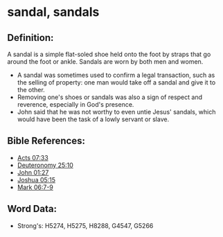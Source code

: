 # sandal, sandals #

## Definition: ##

A sandal is a simple flat-soled shoe held onto the foot by straps that go around the foot or ankle. Sandals are worn by both men and women.

* A sandal was sometimes used to confirm a legal transaction, such as the selling of property: one man would take off a sandal and give it to the other.
* Removing one's shoes or sandals was also a sign of respect and reverence, especially in God's presence.
* John said that he was not worthy to even untie Jesus' sandals, which would have been the task of a lowly servant or slave.

## Bible References: ##

* [Acts 07:33](rc://en/tn/help/act/07/33)
* [Deuteronomy 25:10](rc://en/tn/help/deu/25/10)
* [John 01:27](rc://en/tn/help/jhn/01/27)
* [Joshua 05:15](rc://en/tn/help/jos/05/15)
* [Mark 06:7-9](rc://en/tn/help/mrk/06/07)

## Word Data: ##

* Strong's: H5274, H5275, H8288, G4547, G5266
